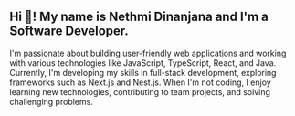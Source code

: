 <h2 align="left">Hi 👋! My name is Nethmi Dinanjana and I'm a Software Developer.</h2>

<p align="left">
  I'm passionate about building user-friendly web applications and working with various technologies like JavaScript, TypeScript, React, and Java. 
  Currently, I'm developing my skills in full-stack development, exploring frameworks such as Next.js and Nest.js. 
  When I'm not coding, I enjoy learning new technologies, contributing to team projects, and solving challenging problems.
</p>

